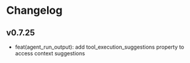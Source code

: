 # Changelog

## v0.7.25

- feat(agent_run_output): add tool_execution_suggestions property to access context suggestions
